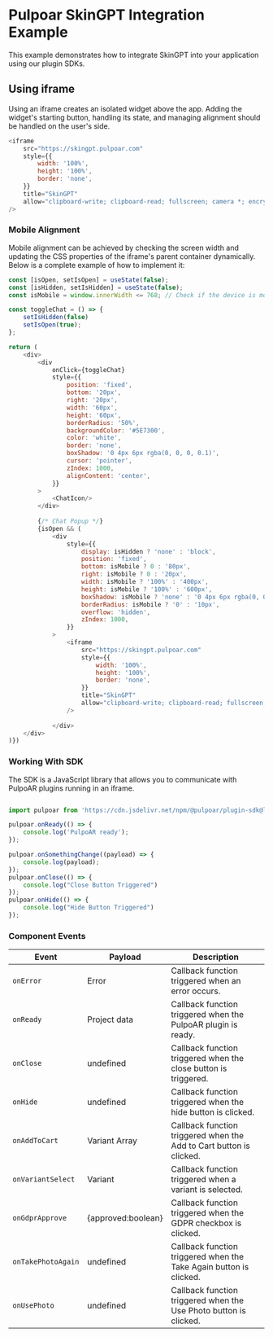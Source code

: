 # Pulpoar SkinGPT Integration Example

This example demonstrates how to integrate SkinGPT into your application using our plugin SDKs.

## Using iframe
Using an iframe creates an isolated widget above the app. Adding the widget's starting button, handling its state, and managing alignment should be handled on the user's side.

```js
<iframe
    src="https://skingpt.pulpoar.com"
    style={{
        width: '100%',
        height: '100%',
        border: 'none',
    }}
    title="SkinGPT"
    allow="clipboard-write; clipboard-read; fullscreen; camera *; encrypted-media;"
/>
```
### Mobile Alignment
Mobile alignment can be achieved by checking the screen width and updating the CSS properties of the iframe's parent container dynamically. Below is a complete example of how to implement it:
```js
const [isOpen, setIsOpen] = useState(false);
const [isHidden, setIsHidden] = useState(false);
const isMobile = window.innerWidth <= 768; // Check if the device is mobile

const toggleChat = () => {
    setIsHidden(false)
    setIsOpen(true);
};

return (
    <div>
        <div
            onClick={toggleChat}
            style={{
                position: 'fixed',
                bottom: '20px',
                right: '20px',
                width: '60px',
                height: '60px',
                borderRadius: '50%',
                backgroundColor: '#5E7300',
                color: 'white',
                border: 'none',
                boxShadow: '0 4px 6px rgba(0, 0, 0, 0.1)',
                cursor: 'pointer',
                zIndex: 1000,
                alignContent: 'center',
            }}
        >
            <ChatIcon/>
        </div>
        
        {/* Chat Popup */}
        {isOpen && (
            <div
                style={{
                    display: isHidden ? 'none' : 'block',
                    position: 'fixed',
                    bottom: isMobile ? 0 : '80px',
                    right: isMobile ? 0 : '20px',
                    width: isMobile ? '100%' : '400px',
                    height: isMobile ? '100%' : '600px',
                    boxShadow: isMobile ? 'none' : '0 4px 6px rgba(0, 0, 0, 0.1)',
                    borderRadius: isMobile ? '0' : '10px',
                    overflow: 'hidden',
                    zIndex: 1000,
                }}
            >
                <iframe
                    src="https://skingpt.pulpoar.com"
                    style={{
                        width: '100%',
                        height: '100%',
                        border: 'none',
                    }}
                    title="SkinGPT"
                    allow="clipboard-write; clipboard-read; fullscreen; camera *; encrypted-media; gyroscope; picture-in-picture"
                />
        
            </div>
    </div>
)})
```
### Working With SDK
The SDK is a JavaScript library that allows you to communicate with PulpoAR plugins running in an iframe.

```js

import pulpoar from 'https://cdn.jsdelivr.net/npm/@pulpoar/plugin-sdk@latest';

pulpoar.onReady(() => {
    console.log('PulpoAR ready');
});

pulpoar.onSomethingChange((payload) => {
    console.log(payload);
});
pulpoar.onClose(() => {
    console.log("Close Button Triggered")
});
pulpoar.onHide(() => {
    console.log("Hide Button Triggered")
});


```



### Component Events


| Event              | Payload                                                                                           | Description                                                         |
|--------------------|---------------------------------------------------------------------------------------------------|---------------------------------------------------------------------|
| `onError`          | Error                                                                                             | Callback function triggered when an error occurs.                   |
| `onReady`          | Project data	                                                                                     | Callback function triggered when the PulpoAR plugin is ready.       |
| `onClose`          | undefined	                                                                                    | Callback function triggered when the close button is triggered.     |
| `onHide`           | undefined	                                                                                    | Callback function triggered when the hide button is clicked.        |
| `onAddToCart`      | Variant Array	                                                                                    | Callback function triggered when the Add to Cart button is clicked. |
| `onVariantSelect`  | Variant                                                                                           | Callback function triggered when a variant is selected.             |
| `onGdprApprove`    | {approved:boolean}                                                                                | Callback function triggered when the GDPR checkbox is clicked.      |
| `onTakePhotoAgain` | undefined                                                                                         | Callback function triggered when the Take Again button is clicked.  |
| `onUsePhoto`       | undefined                                                                                         | Callback function triggered when the Use Photo button is clicked.   |
